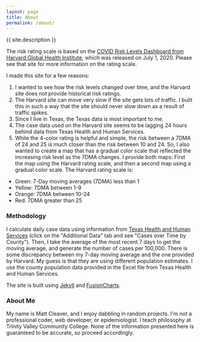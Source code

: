 ```yaml
---
layout: page
title: About
permalink: /about/
---
```


{{ site.description }}

The risk rating scale is based on the [COVID Risk Levels Dashboard from Harvard Global Health Institute](https://globalepidemics.org/key-metrics-for-covid-suppression/), which was released on July 1, 2020. Please see that site for more information on the rating scale.

I made this site for a few reasons:

1. I wanted to see how the risk levels changed over time, and the Harvard site does not provide historical risk ratings.
2. The Harvard site can move very slow if the site gets lots of traffic. I built this in such a way that the site should never slow down as a result of traffic spikes.
3. Since I live in Texas, the Texas data is most important to me.
4. The case data used on the Harvard site seems to be lagging 24 hours behind data from Texas Health and Human Services.
5. While the 4-color rating is helpful and simple, the risk between a 7DMA of 24 and 25 is much closer than the risk between 10 and 24. So, I also wanted to create a map that has a gradual color scale that reflected the increasing risk level as the 7DMA changes. I provide both maps: First the map using the Harvard rating scale, and then a second map using a gradual color scale. The Harvard rating scale is:
  - Green: 7-Day moving averages (7DMA) less than 1
  - Yellow: 7DMA between 1-9
  - Orange: 7DMA between 10-24
  - Red: 7DMA greater than 25



### Methodology

I calculate daily case data using information from [Texas Health and Human Services](https://txdshs.maps.arcgis.com/apps/opsdashboard/index.html#/ed483ecd702b4298ab01e8b9cafc8b83) (click on the "Additional Data" tab and see "Cases over Time by County"). Then, I take the average of the most recent 7 days to get the moving average, and generate the number of cases per 100,000. There is some discrepancy between my 7-day moving average and the one provided by Harvard. My guess is that they are using different population estimates. I use the county population data provided in the Excel file from Texas Health and Human Services.

The site is built using [Jekyll](https://jekyllrb.com/) and [FusionCharts](https://www.fusioncharts.com/).

### About Me

My name is Matt Cleaver, and I enjoy dabbling in random projects. I'm not a professional coder, web developer, or epidemiologist. I teach philosophy at Trinity Valley Community College. None of the information presented here is guaranteed to be accurate, so proceed accordingly.
